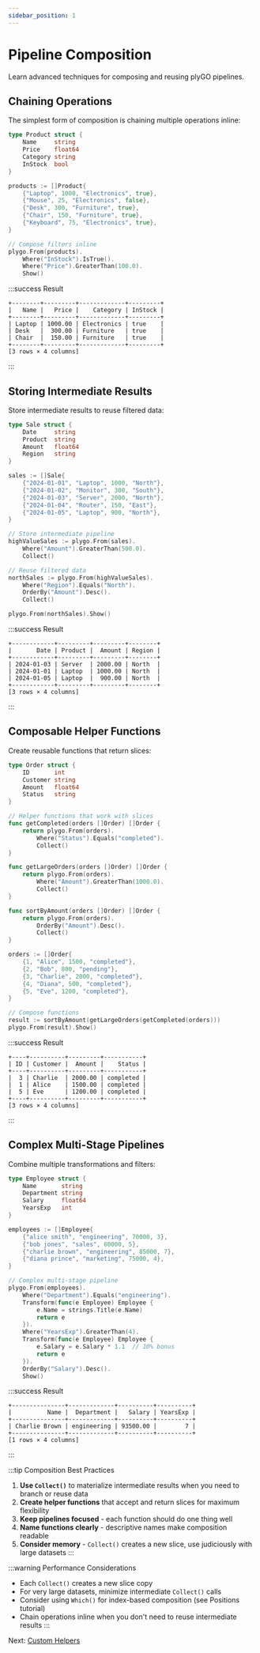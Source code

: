 ```yaml
---
sidebar_position: 1
---
```


# Pipeline Composition

Learn advanced techniques for composing and reusing plyGO pipelines.

## Chaining Operations

The simplest form of composition is chaining multiple operations inline:

```go
type Product struct {
    Name     string
    Price    float64
    Category string
    InStock  bool
}

products := []Product{
    {"Laptop", 1000, "Electronics", true},
    {"Mouse", 25, "Electronics", false},
    {"Desk", 300, "Furniture", true},
    {"Chair", 150, "Furniture", true},
    {"Keyboard", 75, "Electronics", true},
}

// Compose filters inline
plygo.From(products).
    Where("InStock").IsTrue().
    Where("Price").GreaterThan(100.0).
    Show()
```

:::success Result
```
+--------+---------+-------------+---------+
|   Name |   Price |    Category | InStock |
+--------+---------+-------------+---------+
| Laptop | 1000.00 | Electronics | true    |
| Desk   |  300.00 | Furniture   | true    |
| Chair  |  150.00 | Furniture   | true    |
+--------+---------+-------------+---------+
[3 rows × 4 columns]
```
:::

## Storing Intermediate Results

Store intermediate results to reuse filtered data:

```go
type Sale struct {
    Date     string
    Product  string
    Amount   float64
    Region   string
}

sales := []Sale{
    {"2024-01-01", "Laptop", 1000, "North"},
    {"2024-01-02", "Monitor", 300, "South"},
    {"2024-01-03", "Server", 2000, "North"},
    {"2024-01-04", "Router", 150, "East"},
    {"2024-01-05", "Laptop", 900, "North"},
}

// Store intermediate pipeline
highValueSales := plygo.From(sales).
    Where("Amount").GreaterThan(500.0).
    Collect()

// Reuse filtered data
northSales := plygo.From(highValueSales).
    Where("Region").Equals("North").
    OrderBy("Amount").Desc().
    Collect()

plygo.From(northSales).Show()
```

:::success Result
```
+------------+---------+---------+--------+
|       Date | Product |  Amount | Region |
+------------+---------+---------+--------+
| 2024-01-03 | Server  | 2000.00 | North  |
| 2024-01-01 | Laptop  | 1000.00 | North  |
| 2024-01-05 | Laptop  |  900.00 | North  |
+------------+---------+---------+--------+
[3 rows × 4 columns]
```
:::

## Composable Helper Functions

Create reusable functions that return slices:

```go
type Order struct {
    ID       int
    Customer string
    Amount   float64
    Status   string
}

// Helper functions that work with slices
func getCompleted(orders []Order) []Order {
    return plygo.From(orders).
        Where("Status").Equals("completed").
        Collect()
}

func getLargeOrders(orders []Order) []Order {
    return plygo.From(orders).
        Where("Amount").GreaterThan(1000.0).
        Collect()
}

func sortByAmount(orders []Order) []Order {
    return plygo.From(orders).
        OrderBy("Amount").Desc().
        Collect()
}

orders := []Order{
    {1, "Alice", 1500, "completed"},
    {2, "Bob", 800, "pending"},
    {3, "Charlie", 2000, "completed"},
    {4, "Diana", 500, "completed"},
    {5, "Eve", 1200, "completed"},
}

// Compose functions
result := sortByAmount(getLargeOrders(getCompleted(orders)))
plygo.From(result).Show()
```

:::success Result
```
+----+----------+---------+-----------+
| ID | Customer |  Amount |    Status |
+----+----------+---------+-----------+
|  3 | Charlie  | 2000.00 | completed |
|  1 | Alice    | 1500.00 | completed |
|  5 | Eve      | 1200.00 | completed |
+----+----------+---------+-----------+
[3 rows × 4 columns]
```
:::

## Complex Multi-Stage Pipelines

Combine multiple transformations and filters:

```go
type Employee struct {
    Name       string
    Department string
    Salary     float64
    YearsExp   int
}

employees := []Employee{
    {"alice smith", "engineering", 70000, 3},
    {"bob jones", "sales", 60000, 5},
    {"charlie brown", "engineering", 85000, 7},
    {"diana prince", "marketing", 75000, 4},
}

// Complex multi-stage pipeline
plygo.From(employees).
    Where("Department").Equals("engineering").
    Transform(func(e Employee) Employee {
        e.Name = strings.Title(e.Name)
        return e
    }).
    Where("YearsExp").GreaterThan(4).
    Transform(func(e Employee) Employee {
        e.Salary = e.Salary * 1.1  // 10% bonus
        return e
    }).
    OrderBy("Salary").Desc().
    Show()
```

:::success Result
```
+---------------+-------------+----------+----------+
|          Name |  Department |   Salary | YearsExp |
+---------------+-------------+----------+----------+
| Charlie Brown | engineering | 93500.00 |        7 |
+---------------+-------------+----------+----------+
[1 rows × 4 columns]
```
:::

:::tip Composition Best Practices
1. **Use `Collect()`** to materialize intermediate results when you need to branch or reuse data
2. **Create helper functions** that accept and return slices for maximum flexibility
3. **Keep pipelines focused** - each function should do one thing well
4. **Name functions clearly** - descriptive names make composition readable
5. **Consider memory** - `Collect()` creates a new slice, use judiciously with large datasets
:::

:::warning Performance Considerations
- Each `Collect()` creates a new slice copy
- For very large datasets, minimize intermediate `Collect()` calls
- Consider using `Which()` for index-based composition (see Positions tutorial)
- Chain operations inline when you don't need to reuse intermediate results
:::

Next: [Custom Helpers](02-custom-helpers.md)
